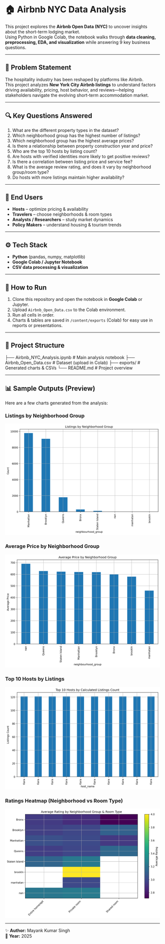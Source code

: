 # 🏠 Airbnb NYC Data Analysis

This project explores the **Airbnb Open Data (NYC)** to uncover insights about the short-term lodging market.  
Using Python in Google Colab, the notebook walks through **data cleaning, preprocessing, EDA, and visualization** while answering 9 key business questions.

---

## 📌 Problem Statement
The hospitality industry has been reshaped by platforms like Airbnb.  
This project analyzes **New York City Airbnb listings** to understand factors driving availability, pricing, host behavior, and reviews—helping stakeholders navigate the evolving short-term accommodation market.

---

## 🔍 Key Questions Answered
1. What are the different property types in the dataset?  
2. Which neighborhood group has the highest number of listings?  
3. Which neighborhood group has the highest average prices?  
4. Is there a relationship between property construction year and price?  
5. Who are the top 10 hosts by listing count?  
6. Are hosts with verified identities more likely to get positive reviews?  
7. Is there a correlation between listing price and service fee?  
8. What is the average review rating, and does it vary by neighborhood group/room type?  
9. Do hosts with more listings maintain higher availability?

---

## 👥 End Users
- **Hosts** – optimize pricing & availability  
- **Travelers** – choose neighborhoods & room types  
- **Analysts / Researchers** – study market dynamics  
- **Policy Makers** – understand housing & tourism trends  

---

## ⚙️ Tech Stack
- **Python** (pandas, numpy, matplotlib)  
- **Google Colab / Jupyter Notebook**  
- **CSV data processing & visualization**  

---

## 🚀 How to Run
1. Clone this repository and open the notebook in **Google Colab** or Jupyter.  
2. Upload `Airbnb_Open_Data.csv` to the Colab environment.  
3. Run all cells in order.  
4. Charts & tables are saved in `/content/exports` (Colab) for easy use in reports or presentations.  

---

## 📂 Project Structure
├── Airbnb_NYC_Analysis.ipynb # Main analysis notebook
├── Airbnb_Open_Data.csv # Dataset (upload in Colab)
├── exports/ # Generated charts & CSVs
└── README.md # Project overview

---

## 📊 Sample Outputs (Preview)

Here are a few charts generated from the analysis:

### Listings by Neighborhood Group
![Listings by Neighborhood Group](exports/q2_neighborhood_group_counts.png)

### Average Price by Neighborhood Group
![Average Price by Neighborhood Group](exports/q3_avg_price_by_group.png)

### Top 10 Hosts by Listings
![Top 10 Hosts](exports/q5_top_hosts.png)

### Ratings Heatmap (Neighborhood vs Room Type)
![Ratings Heatmap](exports/q8_heatmap_group_room_rating.png)

---

✨ **Author:** Mayank Kumar Singh  
📅 **Year:** 2025  

